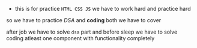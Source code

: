 - this is for practice `HTML CSS JS` we have to work hard and practice hard

so we have to practice _DSA_ and **coding** both we have to cover

after job we have to solve `dsa` part and before sleep we have to solve coding atleast one component with functionality completely
